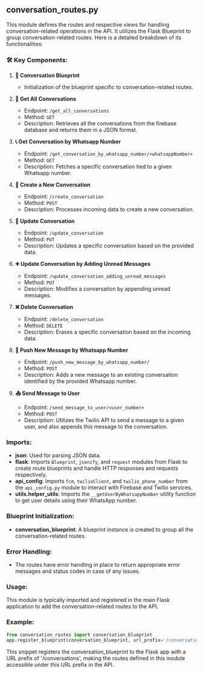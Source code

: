 ## conversation_routes.py

This module defines the routes and respective views for handling conversation-related operations in the API. It utilizes the Flask Blueprint to group conversation-related routes. Here is a detailed breakdown of its functionalities:

### 🛠 Key Components:

1. **📃 Conversation Blueprint**
    - Initialization of the blueprint specific to conversation-related routes.

2. **📁 Get All Conversations**
    - Endpoint: `/get_all_conversations`
    - Method: `GET`
    - Description: Retrieves all the conversations from the firebase database and returns them in a JSON format.

3. **📞 Get Conversation by Whatsapp Number**
    - Endpoint: `/get_conversation_by_whatsapp_number/<whatsappNumber>`
    - Method: `GET`
    - Description: Fetches a specific conversation tied to a given Whatsapp number.

4. **📝 Create a New Conversation**
    - Endpoint: `/create_conversation`
    - Method: `POST`
    - Description: Processes incoming data to create a new conversation.

5. **🔄 Update Conversation**
    - Endpoint: `/update_conversation`
    - Method: `PUT`
    - Description: Updates a specific conversation based on the provided data.

6. **➕ Update Conversation by Adding Unread Messages**
    - Endpoint: `/update_conversation_adding_unread_messages`
    - Method: `PUT`
    - Description: Modifies a conversation by appending unread messages.

7. **❌ Delete Conversation**
    - Endpoint: `/delete_conversation`
    - Method: `DELETE`
    - Description: Erases a specific conversation based on the incoming data.

8. **💬 Push New Message by Whatsapp Number**
    - Endpoint: `/push_new_message_by_whatsapp_number/`
    - Method: `POST`
    - Description: Adds a new message to an existing conversation identified by the provided Whatsapp number.

9. **📤 Send Message to User**
    - Endpoint: `/send_message_to_user/<user_number>`
    - Method: `POST`
    - Description: Utilizes the Twilio API to send a message to a given user, and also appends this message to the conversation.

### Imports:
- **json**: Used for parsing JSON data.
- **flask**: Imports `Blueprint`, `jsonify`, and `request` modules from Flask to create route blueprints and handle HTTP responses and requests respectively.
- **api_config**: Imports `fcm`, `twilioClient`, and `twilio_phone_number` from the `api_config.py` module to interact with Firebase and Twilio services.
- **utils.helper_utils**: Imports the `__getUserByWhatsappNumber` utility function to get user details using their WhatsApp number.

### Blueprint Initialization:
- **conversation_blueprint**: A blueprint instance is created to group all the conversation-related routes.

### Error Handling:
- The routes have error handling in place to return appropriate error messages and status codes in case of any issues.

### Usage:
This module is typically imported and registered in the main Flask application to add the conversation-related routes to the API.

### Example:
```python
from conversation_routes import conversation_blueprint
app.register_blueprint(conversation_blueprint, url_prefix='/conversations')
```

This snippet registers the conversation_blueprint to the Flask app with a URL prefix of '/conversations', making the routes defined in this module accessible under this URL prefix in the API.